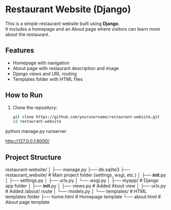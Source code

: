 # Restaurant Website (Django)
This is a simple restaurant website built using **Django**.  
It includes a homepage and an About page where visitors can learn more about the restaurant.  
## Features
- Homepage with navigation
- About page with restaurant description and image
- Django views and URL routing
- Templates folder with HTML files
## How to Run
1. Clone the repository:
   ```bash
   git clone https://github.com/yourusername/restaurant-website.git
   cd restaurant-website

python manage.py runserver

http://127.0.0.1:8000/
## Project Structure

restaurant-website/
│
├── manage.py
├── db.sqlite3
├── restaurant_website/         # Main project folder (settings, wsgi, etc.)
│   ├── __init__.py
│   ├── settings.py
│   ├── urls.py
│   └── wsgi.py
│
├── myapp/                      # Django app folder
│   ├── __init__.py
│   ├── views.py                 # Added About view
│   ├── urls.py                  # Added /about/ route
│   └── models.py
│
└── templates/                  # HTML templates folder
    ├── home.html                # Homepage template
    └── about.html               # About page template


